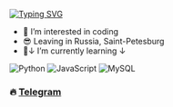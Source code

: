 [![Typing SVG](https://readme-typing-svg.herokuapp.com?color=%2336BCF7&lines=Hi!+I'm+@lidskiyq)](https://git.io/typing-svg)
- 👀 I’m interested in coding 
- 😎 Leaving in Russia, Saint-Petesburg
- 🌱↓ I’m currently learning ↓

![Python](https://img.shields.io/badge/python-3670A0?style=for-the-badge&logo=python&logoColor=ffdd54)
![JavaScript](https://img.shields.io/badge/javascript-%23323330.svg?style=for-the-badge&logo=javascript&logoColor=%23F7DF1E)
![MySQL](https://img.shields.io/badge/mysql-%2300f.svg?style=for-the-badge&logo=mysql&logoColor=white)
### 🔥 [Telegram](https://t.me/lizkewitsch)

<!---
lidskiyq/lidskiyq is a ✨ special ✨ repository because its `README.md` (this file) appears on your GitHub profile.
You can click the Preview link to take a look at your changes.
--->
